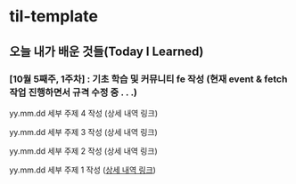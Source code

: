 # til-template

## 오늘 내가 배운 것들(Today I Learned)

### [10월 5째주, 1주차] : 기초 학습 및 커뮤니티 fe 작성 (현재 event & fetch 작업 진행하면서 규격 수정 중 . . .)

yy.mm.dd 세부 주제 4 작성 (상세 내역 링크)

yy.mm.dd 세부 주제 3 작성 (상세 내역 링크)

yy.mm.dd 세부 주제 2 작성 (상세 내역 링크)

yy.mm.dd 세부 주제 1 작성 ([상세 내역 링크](https://github.com/kakao-cloud-edu-5/til-template/blob/main/Jan/yyyy-mm-dd))
